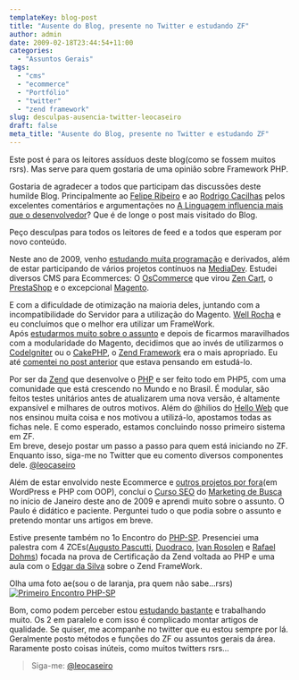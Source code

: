 ```yaml
---
templateKey: blog-post
title: "Ausente do Blog, presente no Twitter e estudando ZF"
author: admin
date: 2009-02-18T23:44:54+11:00
categories:
  - "Assuntos Gerais"
tags:
  - "cms"
  - "ecommerce"
  - "Portfólio"
  - "twitter"
  - "zend framework"
slug: desculpas-ausencia-twitter-leocaseiro
draft: false
meta_title: "Ausente do Blog, presente no Twitter e estudando ZF"
---
```


Este post é para os leitores assíduos deste blog(como se fossem muitos rsrs). Mas serve para quem gostaria de uma opinião sobre Framework PHP.

Gostaria de agradecer a todos que participam das discussões deste humilde Blog. Principalmente ao [Felipe Ribeiro](http://feliperibeiro.com/) e ao [Rodrigo Cacilhas](http://montegasppa.blogspot.com/) pelos excelentes comentários e argumentações no [A Linguagem influencia mais que o desenvolvedor](https://leocaseiro.com.br/linguagem-influencia-mais-q-desenvolvedor)? Que é de longe o post mais visitado do Blog.

Peço desculpas para todos os leitores de feed e a todos que esperam por novo conteúdo.

Neste ano de 2009, venho [estudando muita programação](https://leocaseiro.com.br/programador-web-estuda-mais-q-medico) e derivados, além de estar participando de vários projetos contínuos na [MediaDev](http://www.mediadev.com.br/). Estudei diversos CMS para Ecommerces: O [OsCommerce](http://www.oscommerce.com/) que virou [Zen Cart](http://www.zencart.com/), o [PrestaShop](http://www.prestashop.com/) e o excepcional [Magento](http://www.magentocommerce.com/).

E com a dificuldade de otimização na maioria deles, juntando com a incompatibilidade do Servidor para a utilização do Magento. [Well Rocha](http://wellrocha.com.br/) e eu concluímos que o melhor era utilizar um FrameWork.\
Após [estudarmos muito sobre o assunto](https://leocaseiro.com.br/programador-web-estuda-mais-q-medico) e depois de ficarmos maravilhados com a modularidade do Magento, decidimos que ao invés de utilizarmos o [CodeIgniter](http://codeigniter.com/) ou o [CakePHP](http://cakephp.org/), o [Zend Framework](http://zendframework.com/) era o mais apropriado. Eu até [comentei no post anterior](http://https://leocaseiro.com.br/linguagem-influencia-mais-q-desenvolvedor) que estava pensando em estudá-lo.

Por ser da [Zend](http://www.zend.com/) que desenvolve o [PHP](http://www.php.net/) e ser feito todo em PHP5, com uma comunidade que está crescendo no Mundo e no Brasil. É modular, são feitos testes unitários antes de atualizarem uma nova versão, é altamente expansível e milhares de outros motivos. Além do @hilios do [Hello Web](http://www.helloweb.blog.br/) que nos ensinou muita coisa e nos motivou a utilizá-lo, apostamos todas as fichas nele. E como esperado, estamos concluindo nosso primeiro sistema em ZF.\
Em breve, desejo postar um passo a passo para quem está iniciando no ZF. Enquanto isso, siga-me no Twitter que eu comento diversos componentes dele. [@leocaseiro](http://twitter.com/leocaseiro)

Além de estar envolvido neste Ecommerce e [outros projetos por fora](https://leocaseiro.com.br/nao-cobre-como-sobrinhos-p-construir-sites)(em WordPress e PHP com OOP), concluí o [Curso SEO](http://www.marketingdebusca.com.br/curso-seo/) do [Marketing de Busca](http://www.marketingdebusca.com.br/) no início de Janeiro deste ano de 2009 e aprendi muito sobre o assunto. O Paulo é didático e paciente. Perguntei tudo o que podia sobre o assunto e pretendo montar uns artigos em breve.

Estive presente também no 1o Encontro do [PHP-SP](http://phpsp.org.br/). Presenciei uma palestra com 4 ZCEs([Augusto Pascutti](http://www.augustopascutti.com/), [Duodraco](http://duodraco.wordpress.com/), [Ivan Rosolen](http://ivanrosolen.com/) e [Rafael Dohms](http://www.rafaeldohms.com.br/)) focada na prova de Certificação da Zend voltada ao PHP e uma aula com o [Edgar da Silva](http://www.manjaphp.com.br/) sobre o Zend FrameWork.

Olha uma foto ae(sou o de laranja, pra quem não sabe...rsrs)\
[![Primeiro Encontro PHP-SP](/img/desculpas-ausencia-twitter-leocaseiro/encontro-php-sp-2009.jpg "Primeiro Encontro PHP-SP")](http://www.flickr.com/photos/joseluizcoe/3261843948/sizes/h/ "Primeiro Encontro PHP-SP")

Bom, como podem perceber estou [estudando bastante](https://leocaseiro.com.br/programador-web-estuda-mais-q-medico) e trabalhando muito. Os 2 em paralelo e com isso é complicado montar artigos de qualidade.
Se quiser, me acompanhe no twitter que eu estou sempre por lá. Geralmente posto métodos e funções do ZF ou assuntos gerais da área. Raramente posto coisas inúteis, como muitos twitters rsrs...

> Siga-me: [@leocaseiro](http://twitter.com/leocaseiro)
